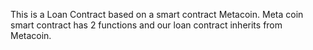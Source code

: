 This is a Loan Contract based on a smart contract Metacoin.
Meta coin smart contract has 2 functions and our loan contract inherits from Metacoin.


